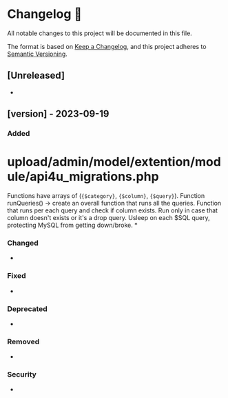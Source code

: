 # Changelog 📝

All notable changes to this project will be documented in this file.

The format is based on [Keep a Changelog](https://keepachangelog.com/en/1.0.0/), and this project adheres to [Semantic Versioning](https://semver.org/spec/v2.0.0.html).

## [Unreleased]

* 

## [version] - 2023-09-19

### Added
# upload/admin/model/extention/module/api4u_migrations.php
Functions have arrays of (`{$category}`, `{$column}`, `{$query}`).
Function runQueries() -> create an overall function that runs all the queries.
Function that runs per each query and check if column exists. Run only in case that column doesn't exists or it's a drop query. 
Usleep on each $SQL query, protecting MySQL from getting down/broke.
* 

### Changed

* 

### Fixed

* 

### Deprecated

* 

### Removed

* 

### Security

* 